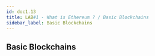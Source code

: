 ```yaml
---
id: doc1.13
title: LAB#1 - What is Ethereum ? / Basic Blockchains
sidebar_label: Basic Blockchains
---
```


## Basic Blockchains

